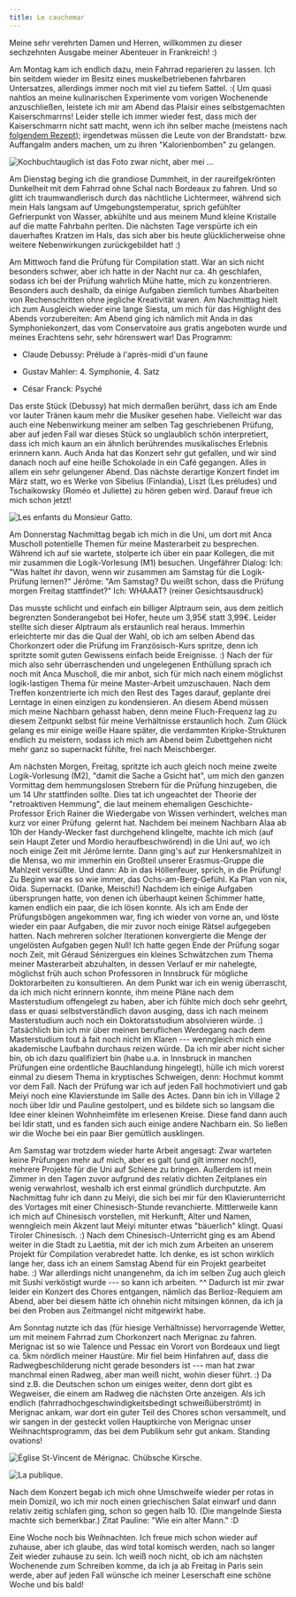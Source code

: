 ```yaml
---
title: Le cauchemar
---
```


Meine sehr verehrten Damen und Herren, willkommen zu dieser sechzehnten Ausgabe meiner Abenteuer in Frankreich! :)

Am Montag kam ich endlich dazu, mein Fahrrad reparieren zu lassen. Ich bin seitdem wieder im Besitz eines muskelbetriebenen fahrbaren Untersatzes, allerdings immer noch mit viel zu tiefem Sattel. :(
Um quasi nahtlos an meine kulinarischen Experimente vom vorigen Wochenende anzuschließen, leistete ich mir am Abend das Plaisir eines selbstgemachten Kaiserschmarrns! Leider stelle ich immer wieder fest, dass mich der Kaiserschmarrn nicht satt macht, wenn ich ihn selber mache (meistens nach [folgendem Rezept](http://rezepte.nit.at/rezepte/kaiserschmarren.html)); irgendetwas müssen die Leute von der Brandstatt- bzw. Auffangalm anders machen, um zu ihren "Kalorienbomben" zu gelangen.

![Kochbuchtauglich ist das Foto zwar nicht, aber mei ...]($media$/Photo2296.jpg)

Am Dienstag beging ich die grandiose Dummheit, in der raureifgekrönten Dunkelheit mit dem Fahrrad ohne Schal nach Bordeaux zu fahren. Und so glitt ich traumwandlerisch durch das nächtliche Lichtermeer, während sich mein Hals langsam auf Umgebungstemperatur, sprich gefühlter Gefrierpunkt von Wasser, abkühlte und aus meinem Mund kleine Kristalle auf die matte Fahrbahn perlten. Die nächsten Tage verspürte ich ein dauerhaftes Kratzen im Hals, das sich aber bis heute glücklicherweise ohne weitere Nebenwirkungen zurückgebildet hat! :)

Am Mittwoch fand die Prüfung für Compilation statt. War an sich nicht besonders schwer, aber ich hatte in der Nacht nur ca. 4h geschlafen, sodass ich bei der Prüfung wahrlich Mühe hatte, mich zu konzentrieren. Besonders auch deshalb, da einige Aufgaben ziemlich tumbes Abarbeiten von Rechenschritten ohne jegliche Kreativität waren.
Am Nachmittag hielt ich zum Ausgleich wieder eine lange Siesta, um mich für das Highlight des Abends vorzubereiten: Am Abend ging ich nämlich mit Anda in das Symphoniekonzert, das vom Conservatoire aus gratis angeboten wurde und meines Erachtens sehr, sehr hörenswert war! Das Programm:



	
  * Claude Debussy: Prélude à l'après-midi d'un faune

	
  * Gustav Mahler: 4. Symphonie, 4. Satz

	
  * César Franck: Psyché


Das erste Stück (Debussy) hat mich dermaßen berührt, dass ich am Ende vor lauter Tränen kaum mehr die Musiker gesehen habe. Vielleicht war das auch eine Nebenwirkung meiner am selben Tag geschriebenen Prüfung, aber auf jeden Fall war dieses Stück so unglaublich schön interpretiert, dass ich mich kaum an ein ähnlich berührendes musikalisches Erlebnis erinnern kann. Auch Anda hat das Konzert sehr gut gefallen, und wir sind danach noch auf eine heiße Schokolade in ein Café gegangen. Alles in allem ein sehr gelungener Abend.
Das nächste derartige Konzert findet im März statt, wo es Werke von Sibelius (Finlandia), Liszt (Les préludes) und Tschaikowsky (Roméo et Juliette) zu hören geben wird. Darauf freue ich mich schon jetzt!

![Les enfants du Monsieur Gatto.]($media$/Photo2302.jpg)

Am Donnerstag Nachmittag begab ich mich in die Uni, um dort mit Anca Muscholl potentielle Themen für meine Masterarbeit zu besprechen. Während ich auf sie wartete, stolperte ich über ein paar Kollegen, die mit mir zusammen die Logik-Vorlesung (M1) besuchen. Ungefährer Dialog:
Ich: "Was haltet ihr davon, wenn wir zusammen am Samstag für die Logik-Prüfung lernen?"
Jérôme: "Am Samstag? Du weißt schon, dass die Prüfung morgen Freitag stattfindet?"
Ich: WHAAAT? (reiner Gesichtsausdruck)

Das musste schlicht und einfach ein billiger Alptraum sein, aus dem zeitlich begrenzten Sonderangebot bei Hofer, heute um 3,95€ statt 3,99€. Leider stellte sich dieser Alptraum als erstaunlich real heraus. Immerhin erleichterte mir das die Qual der Wahl, ob ich am selben Abend das Chorkonzert oder die Prüfung im Französisch-Kurs spritze, denn ich spritzte somit guten Gewissens einfach beide Ereignisse. :)
Nach der für mich also sehr überraschenden und ungelegenen Enthüllung sprach ich noch mit Anca Muscholl, die mir anbot, sich für mich nach einem möglichst logik-lastigen Thema für meine Master-Arbeit umzuschauen. Nach dem Treffen konzentrierte ich mich den Rest des Tages darauf, geplante drei Lerntage in einen einzigen zu kondensieren. An diesem Abend müssen mich meine Nachbarn gehasst haben, denn meine Fluch-Frequenz lag zu diesem Zeitpunkt selbst für meine Verhältnisse erstaunlich hoch. Zum Glück gelang es mir einige weiße Haare später, die verdammten Kripke-Strukturen endlich zu meistern, sodass ich mich am Abend beim Zubettgehen nicht mehr ganz so supernackt fühlte, frei nach Meischberger.

Am nächsten Morgen, Freitag, spritzte ich auch gleich noch meine zweite Logik-Vorlesung (M2), "damit die Sache a Gsicht hat", um mich den ganzen Vormittag dem hemmungslosen Strebern für die Prüfung hinzugeben, die um 14 Uhr stattfinden sollte. Dies tat ich ungeachtet der Theorie der "retroaktiven Hemmung", die laut meinem ehemaligen Geschichte-Professor Erich Rainer die Wiedergabe von Wissen verhindert, welches man kurz vor einer Prüfung  gelernt hat.
Nachdem bei meinem Nachbarn Alaa ab 10h der Handy-Wecker fast durchgehend klingelte, machte ich mich (auf sein Haupt Zeter und Mordio heraufbeschwörend) in die Uni auf, wo ich noch einige Zeit mit Jérôme lernte. Dann ging's auf zur Henkersmahlzeit in die Mensa, wo mir immerhin ein Großteil unserer Erasmus-Gruppe die Mahlzeit versüßte.
Und dann: Ab in das Höllenfeuer, sprich, in die Prüfung! Zu Beginn war es so wie immer, das Ochs-am-Berg-Gefühl. Ka Plan von nix, Oida. Supernackt. (Danke, Meischi!) Nachdem ich einige Aufgaben übersprungen hatte, von denen ich überhaupt keinen Schimmer hatte, kamen endlich ein paar, die ich lösen konnte. Als ich am Ende der Prüfungsbögen angekommen war, fing ich wieder von vorne an, und löste wieder ein paar Aufgaben, die mir zuvor noch einige Rätsel aufgegeben hatten. Nach mehreren solcher Iterationen konvergierte die Menge der ungelösten Aufgaben gegen Null! Ich hatte gegen Ende der Prüfung sogar noch Zeit, mit Géraud Sénizergues ein kleines Schwätzchen zum Thema meiner Masterarbeit abzuhalten, in dessen Verlauf er mir nahelegte, möglichst früh auch schon Professoren in Innsbruck für mögliche Doktorarbeiten zu konsultieren. An dem Punkt war ich ein wenig überrascht, da ich mich nicht erinnern konnte, ihm meine Pläne nach dem Masterstudium offengelegt zu haben, aber ich fühlte mich doch sehr geehrt, dass er quasi selbstverständlich davon ausging, dass ich nach meinem Masterstudium auch noch ein Doktoratsstudium absolvieren würde. :) Tatsächlich bin ich mir über meinen beruflichen Werdegang nach dem Masterstudium tout à fait noch nicht im Klaren --- wenngleich mich eine akademische Laufbahn durchaus reizen würde. Da ich mir aber nicht sicher bin, ob ich dazu qualifiziert bin (habe u.a. in Innsbruck in manchen Prüfungen eine ordentliche Bauchlandung hingelegt), hülle ich mich vorerst einmal zu diesem Thema in kryptisches Schweigen, denn: Hochmut kommt vor dem Fall.
Nach der Prüfung war ich auf jeden Fall hochmotiviert und gab Meiyi noch eine Klavierstunde im Salle des Actes. Dann bin ich in Village 2 noch über Idir und Pauline gestolpert, und es bildete sich so langsam die Idee einer kleinen Wohnheimfête im erlesenen Kreise. Diese fand dann auch bei Idir statt, und es fanden sich auch einige andere Nachbarn ein. So ließen wir die Woche bei ein paar Bier gemütlich ausklingen.

Am Samstag war trotzdem wieder harte Arbeit angesagt: Zwar warteten keine Prüfungen mehr auf mich, aber es galt (und gilt immer noch!), mehrere Projekte für die Uni auf Schiene zu bringen. Außerdem ist mein Zimmer in den Tagen zuvor aufgrund des relativ dichten Zeitplanes ein wenig verwahrlost, weshalb ich erst einmal gründlich durchputzte. Am Nachmittag fuhr ich dann zu Meiyi, die sich bei mir für den Klavierunterricht des Vortages mit einer Chinesisch-Stunde revanchierte. Mittlerweile kann ich mich auf Chinesisch vorstellen, mit Herkunft, Alter und Namen, wenngleich mein Akzent laut Meiyi mitunter etwas "bäuerlich" klingt. Quasi Tiroler Chinesisch. :)
Nach dem Chinesisch-Unterricht ging es am Abend weiter in die Stadt zu Laetitia, mit der ich mich zum Arbeiten an unserem Projekt für Compilation verabredet hatte. Ich denke, es ist schon wirklich lange her, dass ich an einem Samstag Abend für ein Projekt gearbeitet habe. :) War allerdings nicht unangenehm, da ich im selben Zug auch gleich mit Sushi verköstigt wurde --- so kann ich arbeiten. ^^
Dadurch ist mir zwar leider ein Konzert des Chores entgangen, nämlich das Berlioz-Requiem am Abend, aber bei diesem hätte ich ohnehin nicht mitsingen können, da ich ja bei den Proben aus Zeitmangel nicht mitgewirkt habe.

Am Sonntag nutzte ich das (für hiesige Verhältnisse) hervorragende Wetter, um mit meinem Fahrrad zum Chorkonzert nach Merignac zu fahren. Merignac ist so wie Talence und Pessac ein Vorort von Bordeaux und liegt ca. 5km nördlich meiner Haustüre. Mir fiel beim Hinfahren auf, dass die Radwegbeschilderung nicht gerade besonders ist --- man hat zwar manchmal einen Radweg, aber man weiß nicht, wohin dieser führt. :) Da sind z.B. die Deutschen schon um einiges weiter, denn dort gibt es Wegweiser, die einem am Radweg die nächsten Orte anzeigen.
Als ich endlich (fahrradhochgeschwindigkeitsbedingt schweißüberströmt) in Merignac ankam, war dort ein guter Teil des Chores schon versammelt, und wir sangen in der gesteckt vollen Hauptkirche von Merignac unser Weihnachtsprogramm, das bei dem Publikum sehr gut ankam. Standing ovations!

![Église St-Vincent de Mérignac. Chübsche Kirsche.]($media$/Photo2311.jpg)

![La publique.]($media$/Photo2318.jpg)

Nach dem Konzert begab ich mich ohne Umschweife wieder per rotas in mein Domizil, wo ich mir noch einen griechischen Salat einwarf und dann relativ zeitig schlafen ging, schon so gegen halb 10. (Die mangelnde Siesta machte sich bemerkbar.) Zitat Pauline: "Wie ein alter Mann." :D

Eine Woche noch bis Weihnachten. Ich freue mich schon wieder auf zuhause, aber ich glaube, das wird total komisch werden, nach so langer Zeit wieder zuhause zu sein. Ich weiß noch nicht, ob ich am nächsten Wochenende zum Schreiben komme, da ich ja ab Freitag in Paris sein werde, aber auf jeden Fall wünsche ich meiner Leserschaft eine schöne Woche und bis bald!
